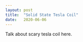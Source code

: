 ```yaml
---
layout: post
title:  "Solid State Tesla Coil"
date:   2020-06-06
---
```


Talk about scary tesla coil here.